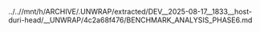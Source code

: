 ../..//mnt/h/ARCHIVE/.UNWRAP/extracted/DEV__2025-08-17__1833__host-duri-head/__UNWRAP/4c2a68f476/BENCHMARK_ANALYSIS_PHASE6.md